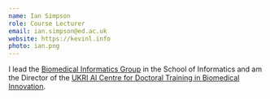 ```yaml
---
name: Ian Simpson
role: Course Lecturer
email: ian.simpson@ed.ac.uk
website: https://kevinl.info
photo: ian.png
---
```


I lead the [Biomedical Informatics Group](https://biomedicalinformaticsgroup.github.io) in the School of Informatics and am the Director of the [UKRI AI Centre for Doctoral Training in Biomedical Innovation](https://ai4biomed.io).